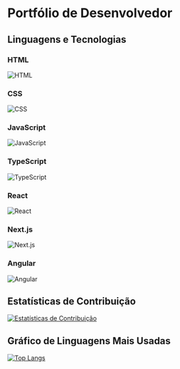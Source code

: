 # Portfólio de Desenvolvedor

## Linguagens e Tecnologias

### HTML

![HTML](https://img.shields.io/badge/HTML5-E34F26?logo=html5&logoColor=white&style=flat)

### CSS

![CSS](https://img.shields.io/badge/CSS3-1572B6?logo=css3&logoColor=white&style=flat)

### JavaScript

![JavaScript](https://img.shields.io/badge/JavaScript-F7DF1E?logo=javascript&logoColor=black&style=flat)

### TypeScript

![TypeScript](https://img.shields.io/badge/TypeScript-3178C6?logo=typescript&logoColor=white&style=flat)

### React

![React](https://img.shields.io/badge/React-61DAFB?logo=react&logoColor=white&style=flat)

### Next.js

![Next.js](https://img.shields.io/badge/Next.js-000000?logo=next.js&logoColor=white&style=flat)

### Angular

![Angular](https://img.shields.io/badge/Angular-DD0031?logo=angular&logoColor=white&style=flat)

## Estatísticas de Contribuição

[![Estatísticas de Contribuição](https://github-readme-stats.vercel.app/api?username=seu-usuario&show_icons=true&theme=radical)](https://github.com/FelipeSieiro)

## Gráfico de Linguagens Mais Usadas

[![Top Langs](https://github-readme-stats.vercel.app/api/top-langs/?username=seu-usuario&layout=compact&theme=radical)](https://github.com/FelipeSieiro)

